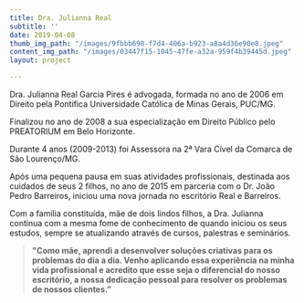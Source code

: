 ```yaml
---
title: Dra. Julianna Real
subtitle: ''
date: 2019-04-08
thumb_img_path: "/images/9fbbb698-f7d4-406a-b923-a8a4d36e90e8.jpeg"
content_img_path: "/images/03447f15-1045-47fe-a32a-959f4b39445d.jpeg"
layout: project

---
```

Dra. Julianna Real Garcia Pires é advogada, formada no ano de 2006 em Direito pela Pontifica Universidade Católica de Minas Gerais, PUC/MG.

Finalizou no ano de 2008 a sua especialização em Direito Público pelo PREATORIUM em Belo Horizonte.

Durante 4 anos (2009-2013) foi Assessora na 2ª Vara Cível da Comarca de São Lourenço/MG.

Após uma pequena pausa em suas atividades profissionais, destinada aos cuidados de seus 2 filhos, no ano de 2015 em parceria com o Dr. João Pedro Barreiros, iniciou uma nova jornada no escritório Real e Barreiros.

Com a família constituída, mãe de dois lindos filhos, a Dra. Julianna continua com a mesma fome de conhecimento de quando iniciou os seus estudos, sempre se atualizando através de cursos, palestras e seminários.

> **"Como mãe, aprendi a desenvolver soluções criativas para os problemas do dia a dia. Venho aplicando essa experiência na minha vida profissional e acredito que esse seja o diferencial do nosso escritório, a nossa dedicação pessoal para resolver os problemas de nossos clientes.”**